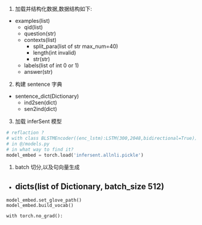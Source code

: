 1. 加载并结构化数据,数据结构如下:

- examples(list)
  - qid(list)
  - question(str)
  - contexts(list)
    - split_para(list of str max_num=40)
    - length(int invalid)
    - str(str)
  - labels(list of int 0 or 1)
  - answer(str)

2. 构建 sentence 字典

- sentence_dict(Dictionary)
  - ind2sen(dict)
  - sen2ind(dict)


3. 加载 inferSent 模型

```python
# reflaction ?
# with class BLSTMEncoder((enc_lstm):LSTM(300,2048,bidirectional=True))
# in @/models.py 
# in what way to find it?
model_embed = torch.load('infersent.allnli.pickle')
```


1. batch 切分,以及句向量生成

- dicts(list of Dictionary, batch_size 512)
  - 

```pyhon
model_embed.set_glove_path()
model_embed.build_vocab()

with torch.no_grad():
```